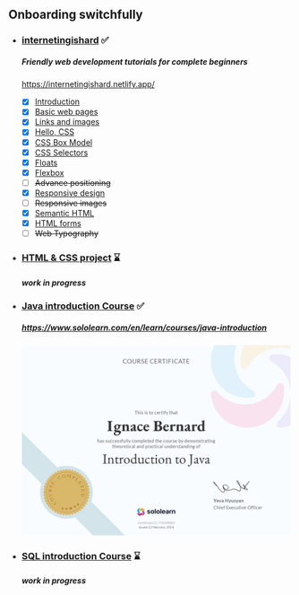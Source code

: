 ## Onboarding switchfully ##
- ### [internetingishard](https://github.com/IgnaceB/onboarding-switchfully/tree/main/internetingishard) :white_check_mark: ###
    ##### Friendly web development tutorials for complete beginners
    https://internetingishard.netlify.app/ 

	- [x] [Introduction](https://github.com/IgnaceB/onboarding-switchfully/tree/main/internetingishard/introduction)
	- [x] [Basic web pages](https://github.com/IgnaceB/onboarding-switchfully/tree/main/internetingishard/basic_web_pages)
	- [x] [Links and images](https://github.com/IgnaceB/onboarding-switchfully/tree/main/internetingishard/links_and_images)
	- [x] [Hello, CSS](https://github.com/IgnaceB/onboarding-switchfully/tree/main/internetingishard/hello_css)
	- [x] [CSS Box Model](https://github.com/IgnaceB/onboarding-switchfully/tree/main/internetingishard/css_box_model)
	- [x] [CSS Selectors](https://github.com/IgnaceB/onboarding-switchfully/tree/main/internetingishard/css_selectors)
	- [x] [Floats](https://github.com/IgnaceB/onboarding-switchfully/tree/main/internetingishard/floats)
	- [x] [Flexbox](https://github.com/IgnaceB/onboarding-switchfully/tree/main/internetingishard/flexbox) 
	- [ ] ~~Advance positioning~~ 
	- [x] [Responsive design](https://github.com/IgnaceB/onboarding-switchfully/tree/main/internetingishard/responsive_design) 
	- [ ] ~~Responsive images~~
	- [x] [Semantic HTML](https://github.com/IgnaceB/onboarding-switchfully/tree/main/internetingishard/semantic_html) 
	- [x] [HTML forms](https://github.com/IgnaceB/onboarding-switchfully/tree/main/internetingishard/html_forms) 
	- [ ] ~~Web Typography~~

- ### [HTML & CSS project]() :hourglass: ###
	##### work in progress
- ### [Java introduction Course]() :white_check_mark: ###
	##### https://www.sololearn.com/en/learn/courses/java-introduction
	![Alt sololearn certificate](./assets/Certificate_Java_Sololearn.jpg)
- ### [SQL introduction Course]() :hourglass: ###
	##### work in progress
